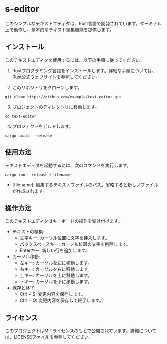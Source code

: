 # s-editor

このシンプルなテキストエディタは、Rust言語で開発されています。ターミナル上で動作し、基本的なテキスト編集機能を提供します。

## インストール
このテキストエディタを使用するには、以下の手順に従ってください。

1. Rustプログラミング言語をインストールします。詳細な手順については、[Rust公式ウェブサイト](https://www.rust-lang.org/tools/install)を参照してください。

2. このリポジトリをクローンします。  
```shell
git clone https://github.com/example/text-editor.git
```

3. プロジェクトのディレクトリに移動します。
```shell
cd text-editor
```
4. プロジェクトをビルドします。
```shell
cargo build --release
```

## 使用方法
テキストエディタを起動するには、次のコマンドを実行します。
```shell
cargo run --release [filename]
```

- \[filename]: 編集するテキストファイルのパス。省略すると新しいファイルが作成されます。

## 操作方法
このテキストエディタはキーボードの操作を受け付けます。

* テキストの編集:
    * 文字キー: カーソル位置に文字を挿入します。
    * バックスペースキー: カーソル位置の文字を削除します。
    * Enterキー: 新しい行を追加します。
* カーソル移動:
    * 左キー: カーソルを左に移動します。
    * 右キー: カーソルを右に移動します。
    * 上キー: カーソルを上に移動します。
    * 下キー: カーソルを下に移動します。
* 保存と終了:
    * Ctrl + S: 変更内容を保存します。
    * Ctrl + Q: 変更内容を保存して終了します。

## ライセンス
このプロジェクトはMITライセンスのもとで公開されています。詳細については、LICENSEファイルを参照してください。

